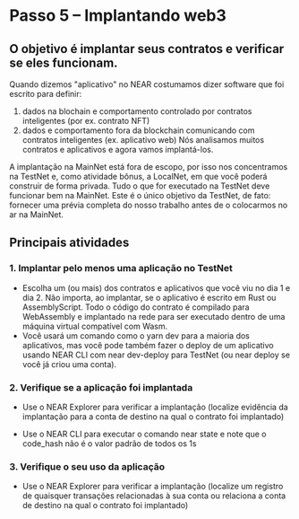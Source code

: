 # Passo 5 – Implantando web3

## O objetivo é implantar seus contratos e verificar se eles funcionam.

Quando dizemos "aplicativo" no NEAR costumamos dizer software que foi escrito para definir:

1. dados na blochain e comportamento controlado por contratos inteligentes (por ex. contrato NFT)
2. dados e comportamento fora da blockchain comunicando com contratos inteligentes (ex. aplicativo web) Nós analisamos muitos contratos e aplicativos e agora vamos implantá-los.

A implantação na MainNet está fora de escopo, por isso nos concentramos na TestNet e, como atividade bônus, a LocalNet, em que você poderá construir de forma privada. Tudo o que for executado na TestNet deve funcionar bem na MainNet. Este é o único objetivo da TestNet, de fato: fornecer uma prévia completa do nosso trabalho antes de o colocarmos no ar na MainNet.

## Principais atividades

### 1. Implantar pelo menos uma aplicação no TestNet

* Escolha um (ou mais) dos contratos e aplicativos que você viu no dia 1 e dia 2. Não importa, ao implantar, se o aplicativo é escrito em Rust ou AssemblyScript. Todo o código do contrato é compilado para WebAssembly e implantado na rede para ser executado dentro de uma máquina virtual compatível com Wasm.
* Você usará um comando como o yarn dev para a maioria dos aplicativos, mas você pode também fazer o deploy de um aplicativo usando NEAR CLI com near dev-deploy para TestNet (ou near deploy se você já criou uma conta).

### 2. Verifique se a aplicação foi implantada

* Use o NEAR Explorer para verificar a implantação (localize evidência da implantação para a conta de destino na qual o contrato foi implantado)

* Use o NEAR CLI para executar o comando near state <contract-account> e note que o code_hash não é o valor padrão de todos os 1s

### 3. Verifique o seu uso da aplicação

* Use o NEAR Explorer para verificar a implantação (localize um registro de quaisquer transações relacionadas à sua conta ou relaciona a conta de destino na qual o contrato foi implantado)
